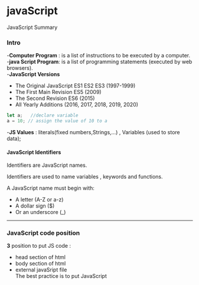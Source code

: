 # javaScript
JavaScript Summary 
### Intro
-**Computer Program** : is a list of instructions to be executed by a computer. <br/>
-**java Script Program**: is a list of programming statements (executed by web browsers).<br/>
-**JavaScript Versions**
* The Original JavaScript ES1 ES2 ES3 (1997-1999)
* The First Main Revision ES5 (2009)
* The Second Revision ES6 (2015)
* All Yearly Additions (2016, 2017, 2018, 2019, 2020)
```js 
let a;   //declare variable
a = 10; // assign the value of 10 to a 
```

-**JS Values** : literals(fixed numbers,Strings,...) , Variables (used to store data);

#### JavaScript Identifiers 
Identifiers are JavaScript names.

Identifiers are used to name variables , keywords and functions.<br/>

A JavaScript name must begin with:<br/>

- A letter (A-Z or a-z)
- A dollar sign ($)
- Or an underscore (_)
-----------------------------------------------------------
### JavaScript code position

**3** position to put JS code :
- head  section of html 
- body  section of html
- external javaSript file <br/>
 The best practice is to put JavaScript <script> tags just before the closing </body> tag rather than in the <head> section of your HTML.
-------------------------------------------------------------
### Output to screen 
- window.alert()
- document.write()
- console.log()
------------------------------------------------------------
### variables Declarition (var , let ,const)
- The **var** keyword is used for declaring variables with function scope or global scope. Variables declared with var are not block-scoped and are accessible throughout the entire function or global scope. They are also subject to hoisting, which means you can access them before their declaration (although their value will be undefined).
- The **let** keyword allows you to declare a block-scoped variable that can be reassigned. Variables declared with let are limited to the block (a block is typically defined by curly braces {}). This means that the variable is only accessible within the block where it is defined or any nested blocks. let variables are not accessible before their declaration (hoisting doesn't occur).
- The **const** keyword is used to declare variables that are block-scoped and cannot be reassigned once they are defined. It creates a read-only reference to a value, meaning you cannot assign a new value to the variable. However, if the variable holds an object or an array, the properties or elements of the object or array can be modified.

------------------------------------------------------------------
### Number Methods
``` js
console.log(("100").toString());
console.log(100.10.toString());
console.log((100.101222).toFixed(4));
console.log(parseInt(1000.20));
console.log(parseInt('100 ahmed'));
console.log(parseFloat(1000.20));
console.log(Number.isInteger(100));
```
-----------------------------------------------------------
### Math object 
``` js
console.log(Math.round(10.5));
console.log(Math.floor(10.5));
console.log(Math.ceil(10.5));
console.log(Math.random());
console.log(Math.min(10,5,6,22,7));
console.log(Math.max(10,5,6,22,7));
console.log(Math.trunc(22.5));
console.log(Math.pow(2, 5));
```
---------------------------------------------------------
### String methods
```js
let myName = "  Ahmed  ";

console.log(myName[2]);               // return char at 2
console.log(myName.charAt(2));        // cahr at index 2
console.log(myName.trim());           // remove all spaces 
console.log(myName.length);           // string length
console.log(myName.toLowerCase());    // string to lower case
console.log(myName.toUpperCase());    // string to upper case
console.log(myName.indexOf("A"));     // output -1 not found
console.log(myName.lastIndexOf("d")); // begin from the end 
console.log(myName.slice(0,3));       // start , end
console.log(myName.repeat(3));        // repeat string 3 times
console.log(myName.split(""));        //separator[optional], limit[optional]

let a = "Ahmed Sayed";

console.log(a.substring(0,5));           // from index 0 to 5 (not including end)
console.log(a.substring(5,0));           // swape index
console.log(a.substring(a.length - 5));  // from end 
console.log(a.substr(0,5));              // start , no. char 
console.log(a.includes("Ahmed"));        // return boolean [ES6]
console.log(a.startsWith("A"));          // start with A [ES6]
console.log(a.startsWith("h",1));        // index 1 start with h 
console.log(a.endsWith("d"));            // end with s  
console.log(a.endsWith("d",5));          // length 5 end with d [ES6]
```
----------------------------------------------------------
### Comparison Operators
```js
==    // Equal (compare value only)
!=    // not Equal
===   // Identical Equal (compare value and type )
```
### Logiacl Operators
```js
!    // Not
&&   // And (all terms should achieved)
||   // one or two terms achieved 
```
---------------------------------------------------------------
### If Condition
```js
if(condition){
 // block of code 
} else if (condition){
 // block of code
}else {
 // else statement
}
```
### Conditional Ternary Operator 
```js
let gender="Male";
let age = 10;

if (gender === "Male"){
    console.log("Mr");
}else
{
    console.log("Mrs");
};

gender === "Male" ? console.log("Mr"): console.log("Mrs");
 
let result = age <20 
    ? "<20" 
    :age >20 && age <40 
    ? "between"
    : "greater than 20";
console.log(result);
```
-------------------------------------------------------------------
### Logical OR || 
return specific value if value is falsy (null,undefined,falsy)
```js
let price = 0;
console.log(`${price || 200}`);  // return 200 if value is falsy
```
### Nullish Coalescing operator ??
return specific value if value is (null,undefined) only 
```js
let price = -1;
console.log(`${price ??= 200}`);  // return -1  
```
--------------------------------------------------------------------
### Switch statement
```js
let day= 2;

switch(day){
    case 0:
        console.log("Saturday");
        break;
    case 1:
        console.log("Sunday");
        break;
    case 2:  // multiple cases 
    case 3:
        console.log("Monday");
        break;   
    default:
        console.log("Weeeek end");
}
```
-----------------------------------------------------------------------
### Array 
```js
let nums = [1,2,3,4,5];  // default array
let names = ["Ahmed","Sayed",["Moahmed","kotb"]];  // nested array

console.log(nums[2]);         // access element
console.log(names[1][0]);     // index 1 first char
console.log(names[2][1][0]);  // index 1 first char in nested array 
names[1] = "Ali";             // change element 1
console.log(Array.isArray(nums));  // check array
console.log(nums.length);     // 5

let names2 = ["Ahmed","Sayed","Mohamed"];

names2.unshift("kotb");   // insert element at the first
names2.push("kotb");      // insert element at the end 

names2.shift();           // remove first element
names2.pop();             // remove last element

console.log(names2);
// Array Methods [search]

console.log(names.indexOf("Ahmed"));     // 0
console.log(names.lastIndexOf("Ahmed")); // 0 from end 
console.log(names.includes("Ahmed"));    // true

console.log(names2.sort());              // Function used to determine the order of the elements
console.log(names2.reverse());           // Reverses the elements in an array in place.

console.log(names2.slice(1));             // return array from index 1 to the end
console.log(names2.slice(1,2));           
console.log(names2.splice(1,0,"Kotb"));   // add new element from index 1 and delete 0 elements( changes the contents of an array by removing or replacing existing elements)


let allNames = names.concat(names2,"Alaa");

console.log(allNames);      
console.log(names2.join());       // return string seperated by comma ,
console.log(names2.join(" | "));  // return string seperated by | 
```
-------------------------------------------------------------------
### Loops
#### For Loop
The for statement creates a loop that consists of three optional expressions, enclosed in parentheses and separated by semicolons.
```js
for (let i = 0; i < 9; i++) {
  console.log(i); // 1-8
}

loop on seqeunes
let allElements =[1,2,3,"Ahmed","Ali",4,5,"Mohamed",6];
let namesOnly =[];

 
for(let i=0;i< allElements.length ;i++){
     
    if (typeof allElements[i] === "string"){
        namesOnly.push(allElements[i]);
    }

};
console.log(namesOnly);
```
### Break & Continue
```js
for(let i=0;i< allElements.length ;i++){
     
    if (typeof allElements[i] === "number"){
        continue;
    }
    console.log(allElements[i]);      //Ahmed,Ali,Mohamed
};


 
for(let i=0;i< allElements.length ;i++){
     
    if (allElements[i] === "Ali"){
        break;
    }
    console.log(allElements[i]);     //1,2,3,Ahmed
};

let i=0;
for (;;) {
    if(i>3) break;
    console.log(i);
    i++;
  }
```
### Example

```js
let products =["Iphone","Samsung","oppo","Hp","Dell","Vivo"];
let colors =["Red","Green","Blue"];
let counter =4;

document.write(`<h1>Show ${counter} products</h1>`);
for(let i=0;i<counter;i++){
    document.write(`<div>`);
    document.write(`<h3>${products[i]}</h3>`);
    document.write(`${colors.join(" - ")}`); 
    document.write(`</div>`);
}

//Iphone
//Red - Green - Blue
```

### While Loop
```js
let i=0;
while(i<products.length){
    console.log(products[i]);
    i++;
}
```

### Looping Challange

```js

let admins =["Ahmed","Osama","Sayed","Stop","Samera"];

let employees=["Amged","Sameh","Ameer","Omar","Othman","Amany","Samia"];

let adminlength = 0;
 
for(i=0;i<admins.length;i++){

    if(admins[i] === "Stop") break;
    adminlength++;
}

document.write(`<h2>We Have X Admins </h2>`);
document.write(`<h2>We Have ${adminlength} Admins </h2>`);
document.write(`<hr>`);


for (let i = 0; i < adminlength; i++) {
    document.write(`<h2>The Admin For Team ${i+1} is ${admins[i]}</h2>`);
    document.write(`<h2>Team Members : </h2>`);
    for (let j = 0; j < employees.length; j++) {
        if(employees[j][0] === admins[i][0]){
            document.write(`<p>-${j+1} ${employees[j]}</p>`);
        }
    }
}

```
##### Output
We Have X Admins
We Have 3 Admins
The Admin For Team 1 is Ahmed
Team Members :
-1 Amged
-3 Ameer
-6 Amany
The Admin For Team 2 is Osama
Team Members :
-4 Omar
-5 Othman
The Admin For Team 3 is Sayed
Team Members :
-2 Sameh
-7 Samia

### Functions 
```js
function rangeYears(start,end){
    for(let i=start;i<end;i++){
        console.log(i);
    }
}

rangeYears(2000,2020);
```
#### Default Parametars
```js
function rangeYears(start = 20,end = 40){   // default parametars
    for(let i=start;i<end;i++){
        console.log(i);
    }
}

rangeYears();
```
### Function (rest parameters)
take any number of arguments (Array of arguments) </br>
only one rest parameter </br>

```js
function sumOfNumbers(...numbers){    
    let result=0;
    for(let i=0;i<numbers.length;i++){
        result += numbers[i];
    }    
    return result;
}

console.log(sumOfNumbers(10,20,30,10,20));
```
##### Random parameters
```js

function showDetails(...info){
    let name,age,status,available;
    for(let i=0;i<info.length;i++){

        typeof info[i] === "string" 
        ? name = info[i] 
        :typeof info[i] === "number"
        ? age = info[i] 
        : typeof info[i] === "boolean" 
        ? status =info[i] 
        : status === true 
        ? available = "Your are available" 
        :available = "Your are not available";
    }
    console.log(`hello, ${name}, Your age is ${age}, ${available}`);
}

showDetails("Osama",38,true);
showDetails(true,"osama",20);
showDetails(25,"osama",true);
showDetails(true,30,"ahmed");
```

### Anonymous Function 
function without name 
```html
<button id="show">Show</button>
```
```js
document.getElementById("show").onclick = function (){
    console.log("Show");
}
```
### Arrow Function
Regular Fuction 
```js
function count(num1,num2){
    return num1,num2;
}
```
Arrow Function
```js
let count =(num1,num2) => num1 + num2;
console.log(count(10,20));
```
Regular Function 
```js
let names = function (...name) {
   console.log(`String [${name.join(" ],[ ")}] => Done`);
};
```
Arrow Function 
```js
let names = (...name) => console.log(`String [${name.join(" ],[ ")}] => Done`);

console.log(names("osama", "mohamed", "ali", "ibrahim"));
```
output => String [osama ],[ mohamed ],[ ali ],[ ibrahim] => Done

### Higher Order Function 
#### Map Fuction 
Calls a defined callback function on each element of an array, and returns an array that contains the results.
```js
let numbers =[1,2,3,4,5,6];

let add = numbers.map(function (element,index,arr){
    return element + element;
},10);

console.log(add);
```
output=>  [2, 4, 6, 8, 10, 12];

##### Map To Arrow Function
```js
let numbers =[1,2,3,4,5,6];

let add = numbers.map((el) => el + el) ;

console.log(add);
```
##### Map Example (Swapping Cases) 
```js
let str = "aHmED";   // first convert String to Array
// maps work with array only 
let res = str.split("").map(function (el,ind,arr){
    return el === el.toUpperCase() ? el.toLowerCase() : el.toUpperCase();
},10);

console.log(res.join(""));
```
#### Filter Function
return new Array
```js
let numbers =[1,2,3,4,5,6];

let filterNumbers = numbers.filter(function(el){
    return el % 2 == 0;
});

console.log(filterNumbers);
```

### Reduce Function 
return single value 
```js
let numbers =[10,20,15,30];

let reduceNumbers = numbers.reduce(function (acc,curr,ind,arr){
    return acc + curr;
},5);

console.log(reduceNumbers);
```
output=>80;   

### forEach Function
On li item click remove active class from all li items and add it to clicked item

```html
 <ul>
    <li class="active">One</li>
    <li>Two</li>
    <li>Three</li>
   </ul>

   <div class="content">
    <div>One</div>
   <div>Two</div>
   <div>Three</div>
   </div>
```
```js

allLis.forEach(function(el){
    el.onclick = function(){
        allLis.forEach(function(el){
            el.classList.remove("active");
        });
        this.classList.add("active");
    }
});
```
### Object
object is a javascript datatype contain properties and methods .
```js
let user ={
    theName:"Ahmed",
    theAge:23,
    sayhello:function(){
        return `welcome ${this.theName}`;
    }
};
console.log(user.theAge);
console.log(user.theName);
console.log(user.sayhello());
```
#### Accessing object 
If prperty name not valid (numbers , space,special chars,..) access by barcket notation not (.) notation
```js
let user ={
    theName:"Ahmed",
    theAge:23,
    "user name":"Ahmed kotb",   // not valid (number,space,etc..)
    sayhello:function(){
        return `welcome ${this.theName}`;
    }
};
console.log(user.theAge);        // dot notation
console.log(user.theName);
console.log(user["user name"]);  // bracket notation
console.log(user.sayhello());
```
